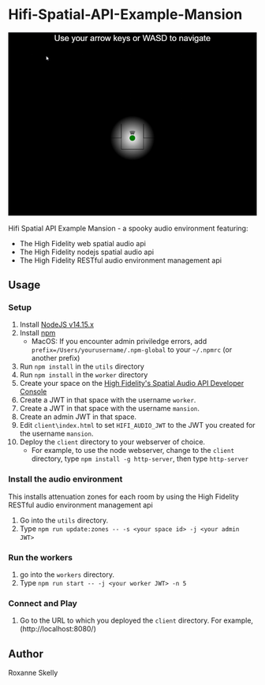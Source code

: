 # Hifi-Spatial-API-Example-Mansion

!["Hifi Spatial API Example Mansion" Example Screenshot](./readme.png)

Hifi Spatial API Example Mansion - a spooky audio environment featuring:
- The High Fidelity web spatial audio api
- The High Fidelity nodejs spatial audio api
- The High Fidelity RESTful audio environment management api

## Usage

### Setup
1. Install [NodeJS v14.15.x](https://nodejs.org/en/)
2. Install [npm](https://docs.npmjs.com/getting-started/configuring-your-local-environment)
    - MacOS: If you encounter admin priviledge errors, add `prefix=/Users/yourusername/.npm-global` to your `~/.npmrc` (or another prefix)
3. Run `npm install` in the `utils` directory
4. Run `npm install` in the `worker` directory
5. Create your space on the [High Fidelity's Spatial Audio API Developer Console](https://account.highfidelity.com/dev/account)
6. Create a JWT in that space with the username `worker`.
7. Create a JWT in that space with the username `mansion`.
8. Create an admin JWT in that space.
9. Edit `client\index.html` to set `HIFI_AUDIO_JWT` to the JWT you created for the username `mansion`.
10. Deploy the `client` directory to your webserver of choice.
    - For example, to use the node webserver, change to the `client` directory, type `npm install -g http-server`, then type `http-server`

### Install the audio environment
This installs attenuation zones for each room by using the High Fidelity RESTful audio environment management api
1. Go into the `utils` directory.
2. Type `npm run update:zones -- -s <your space id> -j <your admin JWT>`

### Run the workers
1. go into the `workers` directory.
2. Type `npm run start -- -j <your worker JWT> -n 5`

### Connect and Play
1. Go to the URL to which you deployed the `client` directory.  For example, (http://localhost:8080/)



## Author

Roxanne Skelly